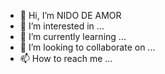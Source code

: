 - 👋 Hi, I’m NIDO DE AMOR
- 👀 I’m interested in ...
- 🌱 I’m currently learning ...
- 💞️ I’m looking to collaborate on ...
- 📫 How to reach me ...

<!---
dereck10ro/dereck10ro is a ✨ special ✨ repository because its `README.md` (this file) appears on your GitHub profile.
You can click the Preview link to take a look at your changes.
--->
